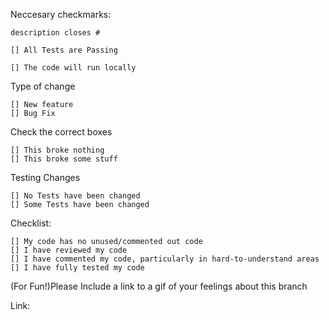 Neccesary checkmarks:

    description closes #

    [] All Tests are Passing

    [] The code will run locally

Type of change

    [] New feature
    [] Bug Fix

Check the correct boxes

    [] This broke nothing
    [] This broke some stuff

Testing Changes

    [] No Tests have been changed
    [] Some Tests have been changed

Checklist:

    [] My code has no unused/commented out code
    [] I have reviewed my code
    [] I have commented my code, particularly in hard-to-understand areas
    [] I have fully tested my code

(For Fun!)Please Include a link to a gif of your feelings about this branch

Link:
